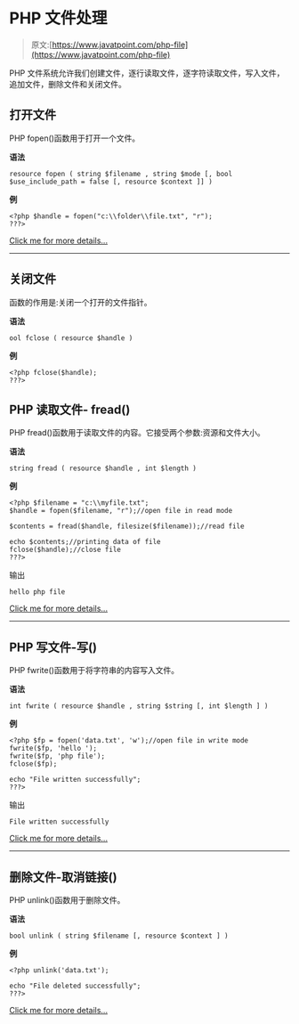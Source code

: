 # PHP 文件处理

> 原文:[https://www.javatpoint.com/php-file](https://www.javatpoint.com/php-file)

PHP 文件系统允许我们创建文件，逐行读取文件，逐字符读取文件，写入文件，追加文件，删除文件和关闭文件。

## 打开文件

PHP fopen()函数用于打开一个文件。

**语法**

```
resource fopen ( string $filename , string $mode [, bool $use_include_path = false [, resource $context ]] )

```

**例**

```
<?php $handle = fopen("c:\\folder\\file.txt", "r");
???>

```

[Click me for more details...](php-open-file)

* * *

## 关闭文件

函数的作用是:关闭一个打开的文件指针。

**语法**

```
ool fclose ( resource $handle )

```

**例**

```
<?php fclose($handle);
???>

```

## PHP 读取文件- fread()

PHP fread()函数用于读取文件的内容。它接受两个参数:资源和文件大小。

**语法**

```
string fread ( resource $handle , int $length )

```

**例**

```
<?php $filename = "c:\\myfile.txt";  
$handle = fopen($filename, "r");//open file in read mode  

$contents = fread($handle, filesize($filename));//read file  

echo $contents;//printing data of file
fclose($handle);//close file  
???>  

```

输出

```
hello php file

```

[Click me for more details...](php-read-file)

* * *

## PHP 写文件-写()

PHP fwrite()函数用于将字符串的内容写入文件。

**语法**

```
int fwrite ( resource $handle , string $string [, int $length ] )

```

**例**

```
<?php $fp = fopen('data.txt', 'w');//open file in write mode
fwrite($fp, 'hello ');
fwrite($fp, 'php file');
fclose($fp);

echo "File written successfully";
???>

```

输出

```
File written successfully

```

[Click me for more details...](php-write-file)

* * *

## 删除文件-取消链接()

PHP unlink()函数用于删除文件。

**语法**

```
bool unlink ( string $filename [, resource $context ] )

```

**例**

```
<?php unlink('data.txt');

echo "File deleted successfully";
???>

```

[Click me for more details...](php-delete-file)